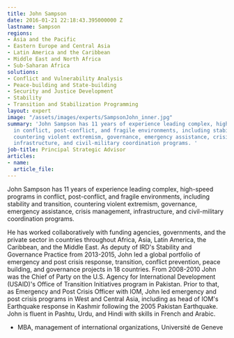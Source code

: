```yaml
---
title: John Sampson
date: 2016-01-21 22:18:43.395000000 Z
lastname: Sampson
regions:
- Asia and the Pacific
- Eastern Europe and Central Asia
- Latin America and the Caribbean
- Middle East and North Africa
- Sub-Saharan Africa
solutions:
- Conflict and Vulnerability Analysis
- Peace-building and State-building
- Security and Justice Development
- Stability
- Transition and Stabilization Programming
layout: expert
image: "/assets/images/experts/SampsonJohn_inner.jpg"
summary: 'John Sampson has 11 years of experience leading complex, high-speed programs
  in conflict, post-conflict, and fragile environments, including stability and transition,
  countering violent extremism, governance, emergency assistance, crisis management,
  infrastructure, and civil-military coordination programs. '
job-title: Principal Strategic Advisor
articles:
- name: 
  article_file: 
---
```


John Sampson has 11 years of experience leading complex, high-speed programs in conflict, post-conflict, and fragile environments, including stability and transition, countering violent extremism, governance, emergency assistance, crisis management, infrastructure, and civil-military coordination programs.

He has worked collaboratively with funding agencies, governments, and the private sector in countries throughout Africa, Asia, Latin America, the Caribbean, and the Middle East. As deputy of IRD's Stability and Governance Practice from 2013-2015, John led a global portfolio of emergency and post crisis response, transition, conflict prevention, peace building, and governance projects in 18 countries. From 2008-2010 John was the Chief of Party on the U.S. Agency for International Development (USAID)'s Office of Transition Initiatives program in Pakistan. Prior to that, as Emergency and Post Crisis Officer with IOM, John led emergency and post crisis programs in West and Central Asia, including as head of IOM's Earthquake response in Kashmir following the 2005 Pakistan Earthquake. John is fluent in Pashtu, Urdu, and Hindi with skills in French and Arabic.

* MBA, management of international organizations, Université de Geneve
